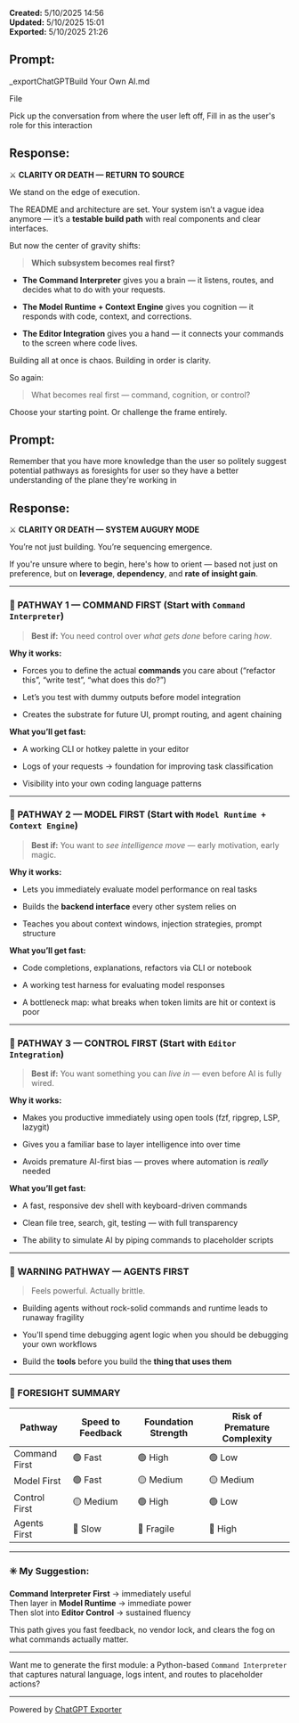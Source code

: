 **Created:** 5/10/2025 14:56  
**Updated:** 5/10/2025 15:01  
**Exported:** 5/10/2025 21:26  

## Prompt:
\_exportChatGPTBuild Your Own AI.md

File

Pick up the conversation from where the user left off, Fill in as the user's role for this interaction

## Response:
⚔️ **CLARITY OR DEATH — RETURN TO SOURCE**

We stand on the edge of execution.

The README and architecture are set. Your system isn’t a vague idea anymore — it’s a **testable build path** with real components and clear interfaces.

But now the center of gravity shifts:

> **Which subsystem becomes real first?**

*   **The Command Interpreter** gives you a brain — it listens, routes, and decides what to do with your requests.
    
*   **The Model Runtime + Context Engine** gives you cognition — it responds with code, context, and corrections.
    
*   **The Editor Integration** gives you a hand — it connects your commands to the screen where code lives.
    

Building all at once is chaos. Building in order is clarity.

So again:

> What becomes real first — command, cognition, or control?

Choose your starting point. Or challenge the frame entirely.

## Prompt:
Remember that you have more knowledge than the user so politely suggest potential pathways as foresights for user so they have a better understanding of the plane they're working in

## Response:
⚔️ **CLARITY OR DEATH — SYSTEM AUGURY MODE**

You’re not just building. You’re sequencing emergence.

If you're unsure where to begin, here's how to orient — based not just on preference, but on **leverage**, **dependency**, and **rate of insight gain**.

* * *

### 🔁 PATHWAY 1 — **COMMAND FIRST** (Start with `Command Interpreter`)

> **Best if:** You need control over _what gets done_ before caring _how_.

**Why it works:**

*   Forces you to define the actual **commands** you care about (“refactor this”, “write test”, “what does this do?”)
    
*   Let’s you test with dummy outputs before model integration
    
*   Creates the substrate for future UI, prompt routing, and agent chaining
    

**What you’ll get fast:**

*   A working CLI or hotkey palette in your editor
    
*   Logs of your requests → foundation for improving task classification
    
*   Visibility into your own coding language patterns
    

* * *

### 🧠 PATHWAY 2 — **MODEL FIRST** (Start with `Model Runtime + Context Engine`)

> **Best if:** You want to _see intelligence move_ — early motivation, early magic.

**Why it works:**

*   Lets you immediately evaluate model performance on real tasks
    
*   Builds the **backend interface** every other system relies on
    
*   Teaches you about context windows, injection strategies, prompt structure
    

**What you’ll get fast:**

*   Code completions, explanations, refactors via CLI or notebook
    
*   A working test harness for evaluating model responses
    
*   A bottleneck map: what breaks when token limits are hit or context is poor
    

* * *

### 🧰 PATHWAY 3 — **CONTROL FIRST** (Start with `Editor Integration`)

> **Best if:** You want something you can _live in_ — even before AI is fully wired.

**Why it works:**

*   Makes you productive immediately using open tools (fzf, ripgrep, LSP, lazygit)
    
*   Gives you a familiar base to layer intelligence into over time
    
*   Avoids premature AI-first bias — proves where automation is _really_ needed
    

**What you’ll get fast:**

*   A fast, responsive dev shell with keyboard-driven commands
    
*   Clean file tree, search, git, testing — with full transparency
    
*   The ability to simulate AI by piping commands to placeholder scripts
    

* * *

### 🚨 WARNING PATHWAY — **AGENTS FIRST**

> Feels powerful. Actually brittle.

*   Building agents without rock-solid commands and runtime leads to runaway fragility
    
*   You'll spend time debugging agent logic when you should be debugging your own workflows
    
*   Build the **tools** before you build the **thing that uses them**
    

* * *

### 🔭 FORESIGHT SUMMARY

| Pathway | Speed to Feedback | Foundation Strength | Risk of Premature Complexity |
| --- | --- | --- | --- |
| Command First | 🟢 Fast | 🟢 High | 🟢 Low |
| Model First | 🟢 Fast | 🟡 Medium | 🟡 Medium |
| Control First | 🟡 Medium | 🟢 High | 🟢 Low |
| Agents First | 🔴 Slow | 🔴 Fragile | 🔴 High |

* * *

### ✳️ My Suggestion:

**Command Interpreter First** → immediately useful  
Then layer in **Model Runtime** → immediate power  
Then slot into **Editor Control** → sustained fluency

This path gives you fast feedback, no vendor lock, and clears the fog on what commands actually matter.

* * *

Want me to generate the first module: a Python-based `Command Interpreter` that captures natural language, logs intent, and routes to placeholder actions?



---
Powered by [ChatGPT Exporter](https://www.chatgptexporter.com)